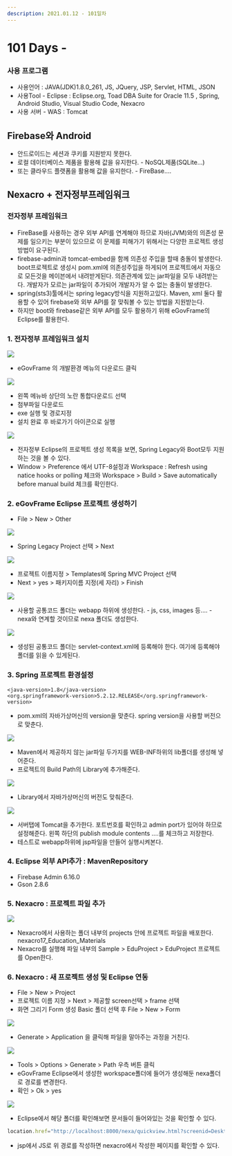 ```yaml
---
description: 2021.01.12 - 101일차
---
```


# 101 Days -

### 사용 프로그램

* 사용언어 : JAVA\(JDK\)1.8.0\_261, JS, JQuery, JSP, Servlet, HTML, JSON
* 사용Tool  - Eclipse : Eclipse.org, Toad DBA Suite for Oracle 11.5 , Spring, Android Studio, Visual Studio Code, Nexacro
* 사용 서버 - WAS : Tomcat

## Firebase와 Android

* 안드로이드는 세션과 쿠키를 지원받지 못한다.
* 로컬 데이터베이스 제품을 활용해 값을 유지한다. - NoSQL제품\(SQLite...\)
* 또는 클라우드 플랫폼을 활용해 값을 유지한다. - FireBase....

## Nexacro + 전자정부프레임워크

### 전자정부 프레임워크

* FireBase를 사용하는 경우 외부 API를 연계해야 하므로 자바\(JVM\)와의 의존성 문제를 일으키는 부분이 있으므로 이 문제를 피해가기 위해서는 다양한 프로젝트 생성 방법이 요구된다.
* firebase-admin과 tomcat-embed을 함께 의존성 주입을 할때 충돌이 발생한다. boot프로젝트로 생성시 pom.xml에 의존성주입을 하게되어 프로젝트에서 자동으로 모든것을 메이븐에서 내려받게된다. 의존관계에 있는 jar파일을 모두 내려받는다. 개발자가 모르는 jar파일이 추가되어 개발자가 알 수 없는 충돌이 발생한다.
* spring\(sts3\)툴에서는 spring legacy방식을 지원하고있다. Maven, xml 둘다 활용할 수 있어 firebase와 외부 API를 잘 맞춰볼 수 있는 방법을 지원받는다.
* 하지만 boot와 firebase같은 외부 API를 모두 활용하기 위해 eGovFrame의 Eclipse를 활용한다.

### 1. 전자정부 프레임워크 설치

![](../../.gitbook/assets/.png%20%2853%29.png)

* eGovFrame 의 개발환경 메뉴의 다운로드 클릭

![](../../.gitbook/assets/2%20%2883%29.png)

* 왼쪽 메뉴바 상단의 노란 통합다운로드 선택
* 첨부파일 다운로드
* exe 실행 및 경로지정
* 설치 완료 후 바로가기 아이콘으로 실행

![](../../.gitbook/assets/.png%20%2852%29.png)

* 전자정부 Eclipse의 프로젝트 생성 목록을 보면, Spring Legacy와 Boot모두 지원하는 것을 볼 수 있다.
* Window &gt; Preference 에서 UTF-8설정과  Workspace : Refresh using natice hooks or polling 체크와 Workspace &gt; Build &gt; Save automatically before manual build 체크를 확인한다.

### 2. eGovFrame Eclipse 프로젝트 생성하기

* File &gt; New &gt; Other

![](../../.gitbook/assets/1%20%28110%29.png)

* Spring Legacy Project 선택 &gt; Next

![](../../.gitbook/assets/2%20%2884%29.png)

* 프로젝트 이름지정 &gt; Templates에 Spring MVC Project 선택
* Next &gt; yes &gt; 패키지이름 지정\(세 자리\) &gt; Finish

![](../../.gitbook/assets/3%20%2860%29.png)

* 사용할 공통코드 폴더는 webapp 하위에 생성한다. - js, css, images 등.... - nexa와 연계할 것이므로 nexa 폴더도 생성한다.

![](../../.gitbook/assets/3-2.png)

* 생성된 공통코드 폴더는 servlet-context.xml에 등록해야 한다. 여기에 등록해야 폴더를 읽을 수 있게된다.

### 3. Spring 프로젝트 환경설정

```markup
<java-version>1.8</java-version>
<org.springframework-version>5.2.12.RELEASE</org.springframework-version>
```

* pom.xml의 자바가상머신의 version을 맞춘다.  spring version을 사용할 버전으로 맞춘다.

![](../../.gitbook/assets/4%20%2842%29.png)

* Maven에서 제공하지 않는 jar파일 두가지를 WEB-INF하위의 lib폴더를 생성해 넣어준다.
* 프로젝트의 Build Path의 Library에 추가해준다.

![](../../.gitbook/assets/3%20%2861%29.png)

* Library에서 자바가상머신의 버전도 맞춰준다.

![](../../.gitbook/assets/5%20%2830%29.png)

* 서버탭에 Tomcat을 추가한다. 포트번호를 확인하고 admin port가 있어야 하므로 설정해준다. 왼쪽 하단의 publish module contents ....를 체크하고 저장한다.
* 테스트로 webapp하위에 jsp파일을 만들어 실행시켜본다.

### 4. Eclipse 외부 API추가 : MavenRepository

* Firebase Admin 6.16.0
* Gson 2.8.6

### 5. Nexacro : 프로젝트 파일 추가

![](../../.gitbook/assets/1%20%28109%29.png)

* Nexacro에서 사용하는 폴더 내부의 projects 안에 프로젝트 파일을 배포한다. nexacro17\_Education\_Materials
* Nexacro를 실행해 파일 내부의 Sample &gt; EduProject &gt; EduProject 프로젝트를 Open한다.

### 6. Nexacro : 새 프로젝트 생성 및 Eclipse 연동

* File &gt; New &gt; Project
* 프로젝트 이름 지정 &gt; Next &gt; 제공할 screen선택 &gt; frame 선택
* 화면 그리기 Form 생성 Basic 폴더 선택 후 File &gt; New &gt; Form

![](../../.gitbook/assets/4%20%2843%29.png)

* Generate &gt; Application 을 클릭해 파일을 말아주는 과정을 거친다.

![](../../.gitbook/assets/2%20%2885%29.png)

* Tools &gt; Options &gt; Generate &gt; Path 우측 버튼 클릭
* eGovFrame Eclipse에서 생성한 workspace폴더에 들어가 생성해둔 nexa폴더로 경로를 변경한다.
* 확인 &gt; Ok &gt; yes

![](../../.gitbook/assets/3%20%2859%29.png)

* Eclipse에서 해당 폴더를 확인해보면 문서들이 들어와있는 것을 확인할 수 있다.

```javascript
location.href="http://localhost:8000/nexa/quickview.html?screenid=Desktop_screen&formname=Base::DeptManager.xfdl";
```

* jsp에서 JS로 위 경로를 작성하면 nexacro에서 작성한 페이지를 확인할 수 있다.

